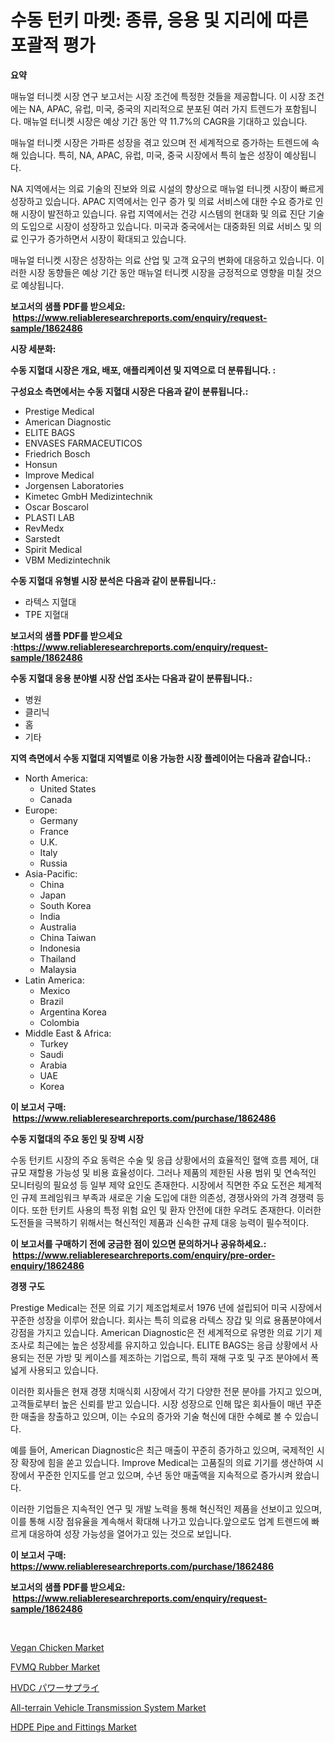 <p><h1>수동 턴키 마켓: 종류, 응용 및 지리에 따른 포괄적 평가</h1></p><p><strong>요약</strong></p>
<p><p>매뉴얼 터니켓 시장 연구 보고서는 시장 조건에 특정한 것들을 제공합니다. 이 시장 조건에는 NA, APAC, 유럽, 미국, 중국의 지리적으로 분포된 여러 가지 트렌드가 포함됩니다. 매뉴얼 터니켓 시장은 예상 기간 동안 약 11.7%의 CAGR을 기대하고 있습니다.</p><p>매뉴얼 터니켓 시장은 가파른 성장을 겪고 있으며 전 세계적으로 증가하는 트렌드에 속해 있습니다. 특히, NA, APAC, 유럽, 미국, 중국 시장에서 특히 높은 성장이 예상됩니다.</p><p>NA 지역에서는 의료 기술의 진보와 의료 시설의 향상으로 매뉴얼 터니켓 시장이 빠르게 성장하고 있습니다. APAC 지역에서는 인구 증가 및 의료 서비스에 대한 수요 증가로 인해 시장이 발전하고 있습니다. 유럽 지역에서는 건강 시스템의 현대화 및 의료 진단 기술의 도입으로 시장이 성장하고 있습니다. 미국과 중국에서는 대중화된 의료 서비스 및 의료 인구가 증가하면서 시장이 확대되고 있습니다.</p><p>매뉴얼 터니켓 시장은 성장하는 의료 산업 및 고객 요구의 변화에 대응하고 있습니다. 이러한 시장 동향들은 예상 기간 동안 매뉴얼 터니켓 시장을 긍정적으로 영향을 미칠 것으로 예상됩니다.</p></p>
<p><strong>보고서의 샘플 PDF를 받으세요: &nbsp;<a href="https://www.reliableresearchreports.com/enquiry/request-sample/1862486">https://www.reliableresearchreports.com/enquiry/request-sample/1862486</a></strong></p>
<p><strong>시장 세분화:</strong></p>
<p><strong> 수동 지혈대 시장은 개요, 배포, 애플리케이션 및 지역으로 더 분류됩니다. :</strong></p>
<p><strong>구성요소 측면에서는 수동 지혈대 시장은 다음과 같이 분류됩니다.:</strong></p>
<p><ul><li>Prestige Medical</li><li>American Diagnostic</li><li>ELITE BAGS</li><li>ENVASES FARMACEUTICOS</li><li>Friedrich Bosch</li><li>Honsun</li><li>Improve Medical</li><li>Jorgensen Laboratories</li><li>Kimetec GmbH Medizintechnik</li><li>Oscar Boscarol</li><li>PLASTI LAB</li><li>RevMedx</li><li>Sarstedt</li><li>Spirit Medical</li><li>VBM Medizintechnik</li></ul></p>
<p><strong> 수동 지혈대 유형별 시장 분석은 다음과 같이 분류됩니다.:</strong></p>
<p><ul><li>라텍스 지혈대</li><li>TPE 지혈대</li></ul></p>
<p><strong>보고서의 샘플 PDF를 받으세요 :<a href="https://www.reliableresearchreports.com/enquiry/request-sample/1862486">https://www.reliableresearchreports.com/enquiry/request-sample/1862486</a></strong></p>
<p><strong> 수동 지혈대 응용 분야별 시장 산업 조사는 다음과 같이 분류됩니다.:</strong></p>
<p><ul><li>병원</li><li>클리닉</li><li>홈</li><li>기타</li></ul></p>
<p><strong>지역 측면에서 수동 지혈대 지역별로 이용 가능한 시장 플레이어는 다음과 같습니다.:</strong></p>
<p><ul>
    <li>
        North America:
        <ul>
            <li>United States</li>
            <li>Canada</li>
        </ul>
    </li>
    <li>
        Europe:
        <ul>
            <li>Germany</li>
            <li>France</li>
            <li>U.K.</li>
            <li>Italy</li>
            <li>Russia</li>
        </ul>
    </li>
    <li>
        Asia-Pacific:
        <ul>
            <li>China</li>
            <li>Japan</li>
            <li>South Korea</li>
            <li>India</li>
            <li>Australia</li>
            <li>China Taiwan</li>
            <li>Indonesia</li>
            <li>Thailand</li>
            <li>Malaysia</li>
        </ul>
    </li>
    <li>
        Latin America:
        <ul>
            <li>Mexico</li>
            <li>Brazil</li>
            <li>Argentina Korea</li>
            <li>Colombia</li>
        </ul>
    </li>
    <li>
        Middle East & Africa:
        <ul>
            <li>Turkey</li>
            <li>Saudi</li>
            <li>Arabia</li>
            <li>UAE</li>
            <li>Korea</li>
        </ul>
    </li>
    </ul></p>
<p><strong>이 보고서 구매: &nbsp;<a href="https://www.reliableresearchreports.com/purchase/1862486">https://www.reliableresearchreports.com/purchase/1862486</a></strong></p>
<p><strong>수동 지혈대의 주요 동인 및 장벽 시장</strong></p>
<p><p>수동 턴키트 시장의 주요 동력은 수술 및 응급 상황에서의 효율적인 혈액 흐름 제어, 대규모 재할용 가능성 및 비용 효율성이다. 그러나 제품의 제한된 사용 범위 및 연속적인 모니터링의 필요성 등 일부 제약 요인도 존재한다. 시장에서 직면한 주요 도전은 체계적인 규제 프레임워크 부족과 새로운 기술 도입에 대한 의존성, 경쟁사와의 가격 경쟁력 등이다. 또한 턴키트 사용의 특정 위험 요인 및 환자 안전에 대한 우려도 존재한다. 이러한 도전들을 극복하기 위해서는 혁신적인 제품과 신속한 규제 대응 능력이 필수적이다.</p></p>
<p><strong>이 보고서를 구매하기 전에 궁금한 점이 있으면 문의하거나 공유하세요.: &nbsp;<a href="https://www.reliableresearchreports.com/enquiry/pre-order-enquiry/1862486">https://www.reliableresearchreports.com/enquiry/pre-order-enquiry/1862486</a></strong></p>
<p><strong>경쟁 구도</strong></p>
<p><p>Prestige Medical는 전문 의료 기기 제조업체로서 1976 년에 설립되어 미국 시장에서 꾸준한 성장을 이루어 왔습니다. 회사는 특히 의료용 라텍스 장갑 및 의료 용품분야에서 강점을 가지고 있습니다. American Diagnostic은 전 세계적으로 유명한 의료 기기 제조사로 최근에는 높은 성장세를 유지하고 있습니다. ELITE BAGS는 응급 상황에서 사용되는 전문 가방 및 케이스를 제조하는 기업으로, 특히 재해 구호 및 구조 분야에서 폭넓게 사용되고 있습니다.</p><p>이러한 회사들은 현재 경쟁 치매식회 시장에서 각기 다양한 전문 분야를 가지고 있으며, 고객들로부터 높은 신뢰를 받고 있습니다. 시장 성장으로 인해 많은 회사들이 매년 꾸준한 매출을 창출하고 있으며, 이는 수요의 증가와 기술 혁신에 대한 수혜로 볼 수 있습니다.</p><p>예를 들어, American Diagnostic은 최근 매출이 꾸준히 증가하고 있으며, 국제적인 시장 확장에 힘을 쏟고 있습니다. Improve Medical는 고품질의 의료 기기를 생산하여 시장에서 꾸준한 인지도를 얻고 있으며, 수년 동안 매출액을 지속적으로 증가시켜 왔습니다.</p><p>이러한 기업들은 지속적인 연구 및 개발 노력을 통해 혁신적인 제품을 선보이고 있으며, 이를 통해 시장 점유율을 계속해서 확대해 나가고 있습니다.앞으로도 업계 트렌드에 빠르게 대응하여 성장 가능성을 열어가고 있는 것으로 보입니다.</p></p>
<p><strong>이 보고서 구매: &nbsp; <a href="https://www.reliableresearchreports.com/purchase/1862486">https://www.reliableresearchreports.com/purchase/1862486</a></strong></p>
<p><strong>보고서의 샘플 PDF를 받으세요: &nbsp;<a href="https://www.reliableresearchreports.com/enquiry/request-sample/1862486">https://www.reliableresearchreports.com/enquiry/request-sample/1862486</a></strong><strong></strong></p>
<p>&nbsp;</p>
<p><p><a href="https://view.publitas.com/reportprime-1/vegan-chicken-market-growth-market-trends-covid-19-impact-and-forecasts-for-period-from-2024-2031/">Vegan Chicken Market</a></p><p><a href="https://github.com/johnbach50/Market-Research-Report-List-2/blob/main/fvmq-rubber-market.md">FVMQ Rubber Market</a></p><p><a href="https://github.com/ppmazlotr77499/Market-Research-Report-List-1/blob/main/9982723192077.md">HVDC パワーサプライ</a></p><p><a href="https://fearless-okapi-6c8.notion.site/All-terrain-Vehicle-Transmission-System-Market-Size-Global-Industry-Overview-Market-Segmentation-a-53176673dd7c498887b1ae3bd5d6793b">All-terrain Vehicle Transmission System Market</a></p><p><a href="https://github.com/lylyparadise/Market-Research-Report-List-2/blob/main/hdpe-pipe-and-fittings-market.md">HDPE Pipe and Fittings Market</a></p></p>
